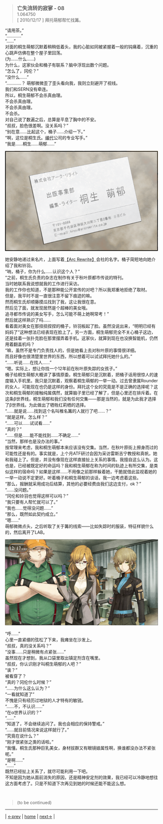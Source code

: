 > <big> **亡失流转的寂寥 - 08** </big>  
> 1.064750  
> [ 2010/12/17 ] 拜托萌郁帮忙找篝。  

“请用茶。”  
“…………”  
“……”  
对面的桐生萌郁沉默着稍稍低着头，我的心脏如同被紧握着一般的钝痛着，沉重的心跳声仿佛在整个屋子里回荡。  
(为……什么……)  
为什么，这家伙会和桶子有联系？脑中浮现出数个问题。  
“怎么了，冈伦？”  
“没什么……”  
“…………？
萌郁微微歪了歪头看向我，我则立刻避开了视线。  
我们和SERN没有牵连。  
所以，桐生萌郁不会杀真由理。  
不会杀真由理。  
不会杀真由理。  
不会杀。  
对自己说了数遍之后，总算是平息了胸中的不安。  
“叔叔，脸色很差啊。没关系吗？”  
“别在意……比起这个，桶子……介绍一下。”  
“啊，这位是桐生氏。<abbr title="编辑代理制作的简称。承包来自各个出版社的策划和编辑工作。">编代</abbr>公司的专业写手。”  
“我是……桐生……萌郁……”  

![](../pics/0058-1.png)

她安静地递过来名片，上面写着<abbr title="（虚构）位于秋叶原的编辑出版社。主要业务是撰写PC系列杂志的文章等。">【Arc Rewrite】</abbr>会社的名字。桶子简短地向她介绍了我和铃羽。  
“呐，桶子，你为什么……认识这个人？”  
“之前，桐生氏负责的杂志在制作有关于秋叶原都市传说的特刊。  
 当时她联系我说想就我的工作进行采访。  
 我的工作你也知道，不是那种能公开宣传的对吧？所以我郑重地拒绝了取材。  
 但是，我平时不是一直很注意不留下痕迹的嘛。  
 然而桐生氏却顺藤摸瓜找到了我，这让我很在意。  
 然后见了面，就发现居然是个超棒的美女哦。  
 追寻都市传说的美女写手，怎么可能不萌上她啊常考！”  
然后就这样熟识了吗……  
看着面对美女在那扭扭捏捏的桶子，铃羽板起了脸。虽然没说出来，“明明已经有妈妈了”这种想法已经表现在脸上了。另一方面，桐生萌郁完全不关心桶子这边，还是挂着一张扑克脸在那里摆弄着手机。这家伙，就算到现在也没换智能机，仍然用着翻盖机吗？  
“嘛，虽然不是专门负责找人的，但是她看上去对秋叶原的事情很详细。  
 而且好像也很清楚里世界的东西，所以想着可以试试拜托她什么的。”  
“……听说……在找人……”  
“嗯。实际上，想让你找一个12年前在秋叶原失踪的女孩子。”  
桶子给桐生萌郁大概讲了事情原委。桐生萌郁只是沉默着，把桶子话用很惊人的速度输入手机里。我只是沉默着，观察着桐生萌郁的一举一动。过去曾隶属Rounder的女人，可能现在也仍是这样的身份。拜托这个女的究竟是不是正确的选择呢？这次和桐生萌郁的接触纯属偶然，就算脑子里已经了解了，但是心里还在排斥着。在这条β世界线，桐生萌郁和我们没有任何交集——那是当然的，就是为此我才选择了β世界线。为此做出了牺牲红莉栖的选择。  
“……就是说……找到这个名叫椎名篝的人就行了吧……？”  
“就是这样。怎么样？”  
“……可以……试试看……”  
“真的？”  
“……但是……能不能找到……不确定……”  
“当然，那样也是没办法的事。”  
按常理来考虑，我和桐生萌郁本来应该没有交集。当然，在秋叶原街上擦身而过的可能性还是有的。事实就是，上个月ATF研讨会因为采访雷斯吉宁教授和真帆，她和我碰上了。但是，并没有像现在这样直接扯上关系的事情。我擅自这么认为。这也是，已经被既定好的命运吗？我和桐生萌郁在称为时间的轨迹上有所交集，是类似这样的宿命吗？如果是这样……不用像之前那样躲着她，干脆就借此监视着她的一举一动说不定更好。听着桶子和桐生萌郁的谈话，我一边考虑着这些。  
“那么，报酬就采用成功后结算，其他的必要经费由我们这边支付，ok？”  
“……没问题。”  
“冈伦和铃羽也觉得这样可以吗？”  
“我只要有人帮忙就可以了。”  
“我也……觉得没问题……”  
“那么，既然如此契约成立。”  
“嗯……”  
萌郁微微点头，之后听取了关于篝的线索——比如失踪时的服装，特征样貌什么的，然后离开了LAB。  

![](../pics/0058-2.png)

“呼……”  
心里一直紧绷的弦松了下来，我瘫坐在沙发上。  
“叔叔，真的没关系吗？”  
“没事……只是稍微有点紧张……”  
虽然现在才想到，我从口袋里取出镇定剂含在嘴里。  
“叔叔，你认识刚才叫桐生萌郁的人吧？”  
“诶？”  
被看穿了？  
“真的？冈伦什么时候？”  
“……为什么这么认为？”  
“一看就知道了”  
不愧是只有经历过地狱的人才特有的敏锐。  
“……不，不认识……”  
“在α世界认识的？”  
“……”  
“知道了，不会继续追问了。我也会相应的保持警戒。”  
“……就目前情况来说这样就行了。”  
“究竟在说什么？”  
“刚才很紧张之类的话啦。”  
“我懂。桐生氏那种巨乳美女，身材拔群又有眼镜娘属性啊，换谁都没办法不紧张呢。”  
“是啊……”  
“……”  
既然已经扯上关系了，就尽可能利用一下吧。  
不知是因为她从面前消失的原因，还是精神安定剂的效果，我已经可以冷静地想往这方面考虑了。只是不知道下次再见到她的时候还能不能这么想。  


<br/>

> (to be continued)
---

| [←prev](./0057) | [home](../../) | [next→](./0059) |
